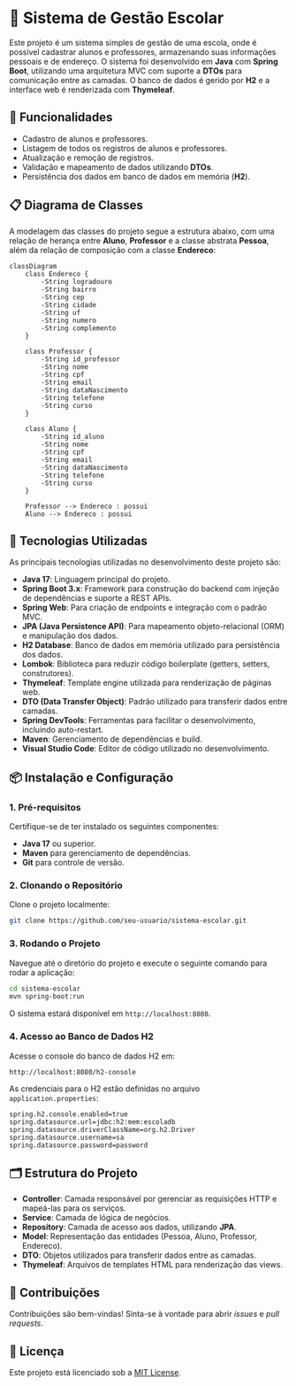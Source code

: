 
# 🏫 Sistema de Gestão Escolar

Este projeto é um sistema simples de gestão de uma escola, onde é possível cadastrar alunos e professores, armazenando suas informações pessoais e de endereço. O sistema foi desenvolvido em **Java** com **Spring Boot**, utilizando uma arquitetura MVC com suporte a **DTOs** para comunicação entre as camadas. O banco de dados é gerido por **H2** e a interface web é renderizada com **Thymeleaf**.

## 🎯 Funcionalidades

- Cadastro de alunos e professores.
- Listagem de todos os registros de alunos e professores.
- Atualização e remoção de registros.
- Validação e mapeamento de dados utilizando **DTOs**.
- Persistência dos dados em banco de dados em memória (**H2**).

## 📋 Diagrama de Classes

A modelagem das classes do projeto segue a estrutura abaixo, com uma relação de herança entre **Aluno**, **Professor** e a classe abstrata **Pessoa**, além da relação de composição com a classe **Endereco**:

```mermaid
classDiagram
    class Endereco {
        -String logradouro
        -String bairro
        -String cep
        -String cidade
        -String uf
        -String numero
        -String complemento
    }

    class Professor {
        -String id_professor 
        -String nome
        -String cpf
        -String email
        -String dataNascimento
        -String telefone
        -String curso
    }

    class Aluno {
        -String id_aluno
        -String nome
        -String cpf
        -String email
        -String dataNascimento
        -String telefone
        -String curso
    }

    Professor --> Endereco : possui
    Aluno --> Endereco : possui

```

## 🚀 Tecnologias Utilizadas

As principais tecnologias utilizadas no desenvolvimento deste projeto são:

- **Java 17**: Linguagem principal do projeto.
- **Spring Boot 3.x**: Framework para construção do backend com injeção de dependências e suporte a REST APIs.
- **Spring Web**: Para criação de endpoints e integração com o padrão MVC.
- **JPA (Java Persistence API)**: Para mapeamento objeto-relacional (ORM) e manipulação dos dados.
- **H2 Database**: Banco de dados em memória utilizado para persistência dos dados.
- **Lombok**: Biblioteca para reduzir código boilerplate (getters, setters, construtores).
- **Thymeleaf**: Template engine utilizada para renderização de páginas web.
- **DTO (Data Transfer Object)**: Padrão utilizado para transferir dados entre camadas.
- **Spring DevTools**: Ferramentas para facilitar o desenvolvimento, incluindo auto-restart.
- **Maven**: Gerenciamento de dependências e build.
- **Visual Studio Code**: Editor de código utilizado no desenvolvimento.

## 📦 Instalação e Configuração

### 1. Pré-requisitos

Certifique-se de ter instalado os seguintes componentes:

- **Java 17** ou superior.
- **Maven** para gerenciamento de dependências.
- **Git** para controle de versão.

### 2. Clonando o Repositório

Clone o projeto localmente:

```bash
git clone https://github.com/seu-usuario/sistema-escolar.git
```

### 3. Rodando o Projeto

Navegue até o diretório do projeto e execute o seguinte comando para rodar a aplicação:

```bash
cd sistema-escolar
mvn spring-boot:run
```

O sistema estará disponível em `http://localhost:8080`.

### 4. Acesso ao Banco de Dados H2

Acesse o console do banco de dados H2 em:

```
http://localhost:8080/h2-console
```

As credenciais para o H2 estão definidas no arquivo `application.properties`:

```properties
spring.h2.console.enabled=true
spring.datasource.url=jdbc:h2:mem:escoladb
spring.datasource.driverClassName=org.h2.Driver
spring.datasource.username=sa
spring.datasource.password=password
```

## 🗂️ Estrutura do Projeto

- **Controller**: Camada responsável por gerenciar as requisições HTTP e mapeá-las para os serviços.
- **Service**: Camada de lógica de negócios.
- **Repository**: Camada de acesso aos dados, utilizando **JPA**.
- **Model**: Representação das entidades (Pessoa, Aluno, Professor, Endereco).
- **DTO**: Objetos utilizados para transferir dados entre as camadas.
- **Thymeleaf**: Arquivos de templates HTML para renderização das views.

## 🤝 Contribuições

Contribuições são bem-vindas! Sinta-se à vontade para abrir *issues* e *pull requests*.

## 📄 Licença

Este projeto está licenciado sob a [MIT License](LICENSE).
